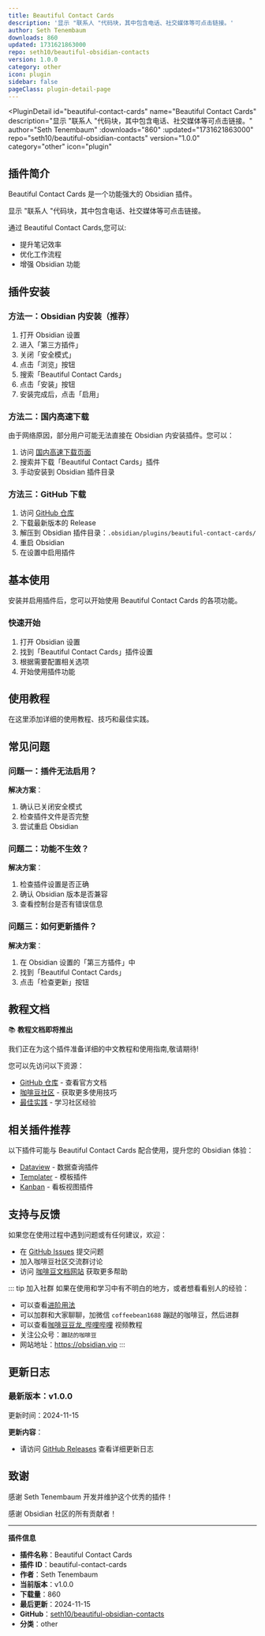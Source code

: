 ```yaml
---
title: Beautiful Contact Cards
description: '显示 "联系人 "代码块，其中包含电话、社交媒体等可点击链接。'
author: Seth Tenembaum
downloads: 860
updated: 1731621863000
repo: seth10/beautiful-obsidian-contacts
version: 1.0.0
category: other
icon: plugin
sidebar: false
pageClass: plugin-detail-page
---
```


<PluginDetail
  id="beautiful-contact-cards"
  name="Beautiful Contact Cards"
  description="显示 &quot;联系人 &quot;代码块，其中包含电话、社交媒体等可点击链接。"
  author="Seth Tenembaum"
  :downloads="860"
  :updated="1731621863000"
  repo="seth10/beautiful-obsidian-contacts"
  version="1.0.0"
  category="other"
  icon="plugin"
>

<!-- AUTO_GENERATED_START -->
## 插件简介

Beautiful Contact Cards 是一个功能强大的 Obsidian 插件。

显示 &quot;联系人 &quot;代码块，其中包含电话、社交媒体等可点击链接。

通过 Beautiful Contact Cards,您可以:

- 提升笔记效率
- 优化工作流程
- 增强 Obsidian 功能

<!-- AUTO_GENERATED_END -->

<!-- AUTO_GENERATED_START -->
## 插件安装

### 方法一：Obsidian 内安装（推荐）

1. 打开 Obsidian 设置
2. 进入「第三方插件」
3. 关闭「安全模式」
4. 点击「浏览」按钮
5. 搜索「Beautiful Contact Cards」
6. 点击「安装」按钮
7. 安装完成后，点击「启用」

### 方法二：国内高速下载

由于网络原因，部分用户可能无法直接在 Obsidian 内安装插件。您可以：

1. 访问 [国内高速下载页面](/zh/documentation/obsidian-plugins-download.html)
2. 搜索并下载「Beautiful Contact Cards」插件
3. 手动安装到 Obsidian 插件目录

### 方法三：GitHub 下载

1. 访问 [GitHub 仓库](https://github.com/seth10/beautiful-obsidian-contacts)
2. 下载最新版本的 Release
3. 解压到 Obsidian 插件目录：`.obsidian/plugins/beautiful-contact-cards/`
4. 重启 Obsidian
5. 在设置中启用插件

## 基本使用

安装并启用插件后，您可以开始使用 Beautiful Contact Cards 的各项功能。

### 快速开始

1. 打开 Obsidian 设置
2. 找到「Beautiful Contact Cards」插件设置
3. 根据需要配置相关选项
4. 开始使用插件功能

<!-- AUTO_GENERATED_END -->

<!-- CUSTOM_CONTENT_START:tutorial -->
## 使用教程

在这里添加详细的使用教程、技巧和最佳实践。

<!-- CUSTOM_CONTENT_END:tutorial -->

<!-- SHARED_CONTENT_START -->
## 常见问题

### 问题一：插件无法启用？

**解决方案**：
1. 确认已关闭安全模式
2. 检查插件文件是否完整
3. 尝试重启 Obsidian

### 问题二：功能不生效？

**解决方案**：
1. 检查插件设置是否正确
2. 确认 Obsidian 版本是否兼容
3. 查看控制台是否有错误信息

### 问题三：如何更新插件？

**解决方案**：
1. 在 Obsidian 设置的「第三方插件」中
2. 找到「Beautiful Contact Cards」
3. 点击「检查更新」按钮

## 教程文档

📚 **教程文档即将推出**

我们正在为这个插件准备详细的中文教程和使用指南,敬请期待!

您可以先访问以下资源：
- [GitHub 仓库](https://github.com/seth10/beautiful-obsidian-contacts) - 查看官方文档
- [咖啡豆社区](/zh/bases/) - 获取更多使用技巧
- [最佳实践](/zh/best-practices/) - 学习社区经验

## 相关插件推荐

以下插件可能与 Beautiful Contact Cards 配合使用，提升您的 Obsidian 体验：

- [Dataview](/zh/plugins/dataview.html) - 数据查询插件
- [Templater](/zh/plugins/templater-obsidian.html) - 模板插件
- [Kanban](/zh/plugins/obsidian-kanban.html) - 看板视图插件

## 支持与反馈

如果您在使用过程中遇到问题或有任何建议，欢迎：

- 在 [GitHub Issues](https://github.com/seth10/beautiful-obsidian-contacts/issues) 提交问题
- 加入咖啡豆社区交流群讨论
- 访问 [咖啡豆文档网站](https://obsidian.vip) 获取更多帮助

::: tip 加入社群
如果在使用和学习中有不明白的地方，或者想看看别人的经验：
- 可以查看[进阶用法](/zh/advanced)
- 可以加群和大家聊聊，加微信 `coffeebean1688` 蹦跶的咖啡豆，然后进群
- 可以查看[咖啡豆豆龙_哔哩哔哩](https://space.bilibili.com/618777356) 视频教程
- 关注公众号：`蹦跶的咖啡豆`
- 网站地址：https://obsidian.vip
:::
<!-- SHARED_CONTENT_END -->

<!-- AUTO_GENERATED_START -->
## 更新日志

### 最新版本：v1.0.0

更新时间：2024-11-15

**更新内容**：
- 请访问 [GitHub Releases](https://github.com/seth10/beautiful-obsidian-contacts/releases) 查看详细更新日志

## 致谢

感谢 Seth Tenembaum 开发并维护这个优秀的插件！

感谢 Obsidian 社区的所有贡献者！

---

**插件信息**
- **插件名称**：Beautiful Contact Cards
- **插件 ID**：beautiful-contact-cards
- **作者**：Seth Tenembaum
- **当前版本**：v1.0.0
- **下载量**：860
- **最后更新**：2024-11-15
- **GitHub**：[seth10/beautiful-obsidian-contacts](https://github.com/seth10/beautiful-obsidian-contacts)
- **分类**：other
<!-- AUTO_GENERATED_END -->

</PluginDetail>

